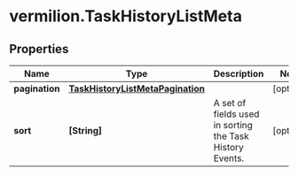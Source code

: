 # vermilion.TaskHistoryListMeta

## Properties

Name | Type | Description | Notes
------------ | ------------- | ------------- | -------------
**pagination** | [**TaskHistoryListMetaPagination**](TaskHistoryListMetaPagination.md) |  | [optional] 
**sort** | **[String]** | A set of fields used in sorting the Task History Events. | [optional] 


